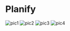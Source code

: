 # Planify
![pic1](https://github.com/Liam-Piro/Planify/assets/109366637/4d3ca7a9-b561-4e09-9d74-53aa9b524a61)
![pic2](https://github.com/Liam-Piro/Planify/assets/109366637/9eb4da4d-68ed-4a43-bcd4-82797c3a1caf)
![pic3](https://github.com/Liam-Piro/Planify/assets/109366637/a73d8966-e6fc-43cc-91a3-dd75cc033c17)
![pic4](https://github.com/Liam-Piro/Planify/assets/109366637/2794edee-2667-494f-9bd0-1d5875e2b449)
